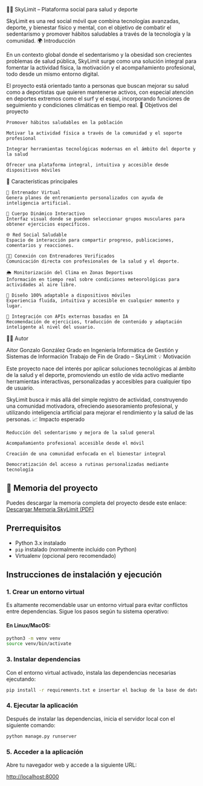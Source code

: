 🏋️‍♂️ SkyLimit – Plataforma social para salud y deporte

SkyLimit es una red social móvil que combina tecnologías avanzadas, deporte, y bienestar físico y mental, con el objetivo de combatir el sedentarismo y promover hábitos saludables a través de la tecnología y la comunidad.
🌍 Introducción

En un contexto global donde el sedentarismo y la obesidad son crecientes problemas de salud pública, SkyLimit surge como una solución integral para fomentar la actividad física, la motivación y el acompañamiento profesional, todo desde un mismo entorno digital.

El proyecto está orientado tanto a personas que buscan mejorar su salud como a deportistas que quieren mantenerse activos, con especial atención en deportes extremos como el surf y el esquí, incorporando funciones de seguimiento y condiciones climáticas en tiempo real.
🎯 Objetivos del proyecto

    Promover hábitos saludables en la población

    Motivar la actividad física a través de la comunidad y el soporte profesional

    Integrar herramientas tecnológicas modernas en el ámbito del deporte y la salud

    Ofrecer una plataforma integral, intuitiva y accesible desde dispositivos móviles

🧠 Características principales

    🤖 Entrenador Virtual
    Genera planes de entrenamiento personalizados con ayuda de inteligencia artificial.

    🧍 Cuerpo Dinámico Interactivo
    Interfaz visual donde se pueden seleccionar grupos musculares para obtener ejercicios específicos.

    🌐 Red Social Saludable
    Espacio de interacción para compartir progreso, publicaciones, comentarios y reacciones.

    🧑‍🏫 Conexión con Entrenadores Verificados
    Comunicación directa con profesionales de la salud y el deporte.

    🌦️ Monitorización del Clima en Zonas Deportivas
    Información en tiempo real sobre condiciones meteorológicas para actividades al aire libre.

    📱 Diseño 100% adaptable a dispositivos móviles
    Experiencia fluida, intuitiva y accesible en cualquier momento y lugar.

    🧬 Integración con APIs externas basadas en IA
    Recomendación de ejercicios, traducción de contenido y adaptación inteligente al nivel del usuario.

👨‍🎓 Autor

Aitor Gonzalo González
Grado en Ingeniería Informática de Gestión y Sistemas de Información
Trabajo de Fin de Grado – SkyLimit
💡 Motivación

Este proyecto nace del interés por aplicar soluciones tecnológicas al ámbito de la salud y el deporte, promoviendo un estilo de vida activo mediante herramientas interactivas, personalizadas y accesibles para cualquier tipo de usuario.

SkyLimit busca ir más allá del simple registro de actividad, construyendo una comunidad motivadora, ofreciendo asesoramiento profesional, y utilizando inteligencia artificial para mejorar el rendimiento y la salud de las personas.
📈 Impacto esperado

    Reducción del sedentarismo y mejora de la salud general

    Acompañamiento profesional accesible desde el móvil

    Creación de una comunidad enfocada en el bienestar integral

    Democratización del acceso a rutinas personalizadas mediante tecnología



## 📄 Memoria del proyecto

Puedes descargar la memoria completa del proyecto desde este enlace:  
[Descargar Memoria SkyLimit (PDF)](https://drive.google.com/file/d/1D9bjyhW6tgHBdRSGxDxrHQT3bHjIbUti/view?usp=drive_link)

## Prerrequisitos

- Python 3.x instalado
- `pip` instalado (normalmente incluido con Python)
- Virtualenv (opcional pero recomendado)

## Instrucciones de instalación y ejecución

### 1. Crear un entorno virtual

Es altamente recomendable usar un entorno virtual para evitar conflictos entre dependencias. Sigue los pasos según tu sistema operativo:

#### En Linux/MacOS:
```bash
python3 -m venv venv
source venv/bin/activate
```

### 3. Instalar dependencias

Con el entorno virtual activado, instala las dependencias necesarias ejecutando:

```bash
pip install -r requirements.txt e insertar el backup de la base de datos en postgress local
```

### 4. Ejecutar la aplicación

Después de instalar las dependencias, inicia el servidor local con el siguiente comando:

```bash
python manage.py runserver
```

### 5. Acceder a la aplicación

Abre tu navegador web y accede a la siguiente URL:

[http://localhost:8000](http://localhost:8000)
